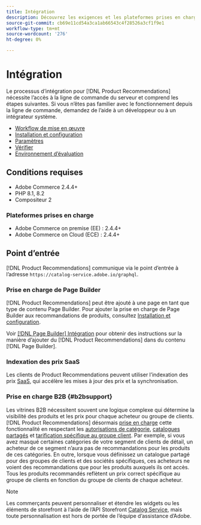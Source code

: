 ```yaml
---
title: Intégration
description: Découvrez les exigences et les plateformes prises en charge dans  [!DNL Product Recommendations].
source-git-commit: cb69e11cd54a3ca1ab66543c4f28526a3cf1f9e1
workflow-type: tm+mt
source-wordcount: '276'
ht-degree: 0%

---
```


# Intégration

Le processus d’intégration pour [!DNL Product Recommendations] nécessite l’accès à la ligne de commande du serveur et comprend les étapes suivantes. Si vous n’êtes pas familier avec le fonctionnement depuis la ligne de commande, demandez de l’aide à un développeur ou à un intégrateur système.

- [Workflow de mise en œuvre](implementation-workflow.md)
- [Installation et configuration](install-configure.md)
- [Paramètres](settings.md)
- [Vérifier](verify.md)
- [Environnement d’évaluation](staging-environment.md)

## Conditions requises

- Adobe Commerce 2.4.4+
- PHP 8.1, 8.2
- Compositeur 2

### Plateformes prises en charge

- Adobe Commerce on premise (EE) : 2.4.4+
- Adobe Commerce on Cloud (ECE) : 2.4.4+

## Point d’entrée

[!DNL Product Recommendations] communique via le point d’entrée à l’adresse `https://catalog-service.adobe.io/graphql`.

### Prise en charge de Page Builder

[!DNL Product Recommendations] peut être ajouté à une page en tant que type de contenu Page Builder. Pour ajouter la prise en charge de Page Builder aux recommandations de produits, consultez [Installation et configuration](install-configure.md).

Voir [[!DNL Page Builder] Intégration](page-builder.md) pour obtenir des instructions sur la manière d’ajouter du [!DNL Product Recommendations] dans du contenu [!DNL Page Builder].

### Indexation des prix SaaS

Les clients de Product Recommendations peuvent utiliser l’indexation des prix [SaaS](../price-index/price-indexing.md), qui accélère les mises à jour des prix et la synchronisation.

### Prise en charge B2B {#b2bsupport}

Les vitrines B2B nécessitent souvent une logique complexe qui détermine la visibilité des produits et les prix pour chaque acheteur ou groupe de clients. [!DNL Product Recommendations] désormais [prise en charge](release-notes.md) cette fonctionnalité en respectant les [autorisations de catégorie](https://experienceleague.adobe.com/docs/commerce-admin/catalog/categories/category-permissions.html?lang=fr), [catalogues partagés](https://experienceleague.adobe.com/docs/commerce-admin/b2b/shared-catalogs/catalog-shared.html?lang=fr) et [tarification spécifique au groupe client](https://experienceleague.adobe.com/docs/commerce-admin/catalog/products/pricing/pricing-advanced.html?lang=fr). Par exemple, si vous avez masqué certaines catégories de votre segment de clients de détail, un acheteur de ce segment n’aura pas de recommandations pour les produits de ces catégories. En outre, lorsque vous définissez un catalogue partagé pour des groupes de clients et des sociétés spécifiques, ces acheteurs ne voient des recommandations que pour les produits auxquels ils ont accès. Tous les produits recommandés reflètent un prix correct spécifique au groupe de clients en fonction du groupe de clients de chaque acheteur.

>[!NOTE]
>
>Les commerçants peuvent personnaliser et étendre les widgets ou les éléments de storefront à l’aide de l’API Storefront [Catalog Service](../catalog-service/overview.md), mais toute personnalisation est hors de portée de l’équipe d’assistance d’Adobe.
